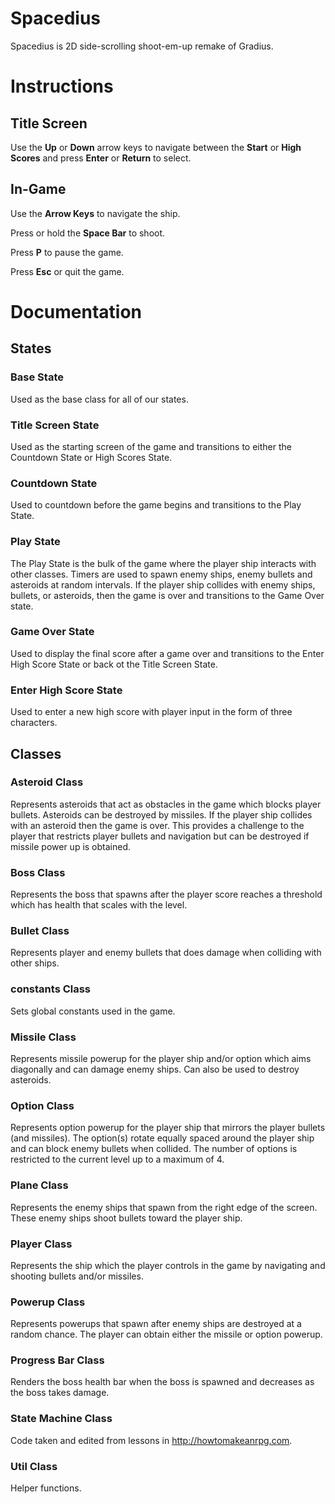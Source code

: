 # Spacedius

Spacedius is 2D side-scrolling shoot-em-up remake of Gradius.

# Instructions

## Title Screen
Use the **Up** or **Down** arrow keys to navigate between the **Start** or **High Scores** and press **Enter** or **Return** to select.

## In-Game
Use the **Arrow Keys** to navigate the ship.

Press or hold the **Space Bar** to shoot.

Press **P** to pause the game.

Press **Esc** or quit the game.

# Documentation
## States 
### Base State
Used as the base class for all of our states.
### Title Screen State
Used as the starting screen of the game and transitions to either the Countdown State or High Scores State.
### Countdown State
Used to countdown before the game begins and transitions to the Play State.
### Play State
The Play State is the bulk of the game where the player ship interacts with other classes.  Timers are used to spawn enemy ships, enemy bullets and asteroids at random intervals.  If the player ship collides with enemy ships, bullets, or asteroids, then the game is over and transitions to the Game Over state.
### Game Over State
Used to display the final score after a game over and transitions to the Enter High Score State or back ot the Title Screen State.
### Enter High Score State
Used to enter a new high score with player input in the form of three characters.
## Classes
### Asteroid Class
Represents asteroids that act as obstacles in the game which blocks player bullets.  Asteroids can be destroyed by missiles.  If the player ship collides with an asteroid then the game is over.  This provides a challenge to the player that restricts player bullets and navigation but can be destroyed if missile power up is obtained.
### Boss Class
Represents the boss that spawns after the player score reaches a threshold which has health that scales with the level.
### Bullet Class
Represents player and enemy bullets that does damage when colliding with other ships.
### constants Class
Sets global constants used in the game.
### Missile Class
Represents missile powerup for the player ship and/or option which aims diagonally and can damage enemy ships.  Can also be used to destroy asteroids.
### Option Class
Represents option powerup for the player ship that mirrors the player bullets (and missiles).  The option(s) rotate equally spaced around the player ship and can block enemy bullets when collided.  The number of options is restricted to the current level up to a maximum of 4.
### Plane Class
Represents the enemy ships that spawn from the right edge of the screen.  These enemy ships shoot bullets toward the player ship.
### Player Class
Represents the ship which the player controls in the game by navigating and shooting bullets and/or missiles.
### Powerup Class
Represents powerups that spawn after enemy ships are destroyed at a random chance.  The player can obtain either the missile or option powerup.
### Progress Bar Class
Renders the boss health bar when the boss is spawned and decreases as the boss takes damage.
### State Machine Class
Code taken and edited from lessons in http://howtomakeanrpg.com.
### Util Class
Helper functions.
